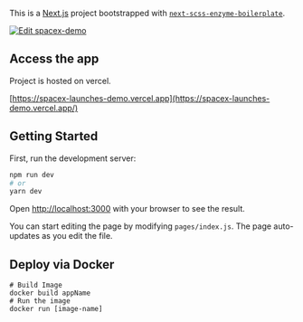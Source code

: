 This is a [Next.js](https://nextjs.org/) project bootstrapped with [`next-scss-enzyme-boilerplate`](https://github.com/vercel/next.js/tree/canary/packages/create-next-app).

[![Edit spacex-demo](https://codesandbox.io/static/img/play-codesandbox.svg)](https://codesandbox.io/s/spacex-demo-1s9cd?fontsize=14&hidenavigation=1&theme=dark)

## Access the app

Project is hosted on vercel.

[https://spacex-launches-demo.vercel.app](https://spacex-launches-demo.vercel.app/)

## Getting Started

First, run the development server:

```bash
npm run dev
# or
yarn dev
```

Open [http://localhost:3000](http://localhost:3000) with your browser to see the result.

You can start editing the page by modifying `pages/index.js`. The page auto-updates as you edit the file.

## Deploy via Docker

````
# Build Image
docker build appName
# Run the image
docker run [image-name]
````

